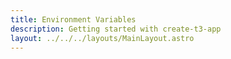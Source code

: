 ```yaml
---
title: Environment Variables
description: Getting started with create-t3-app
layout: ../../../layouts/MainLayout.astro
---
```

